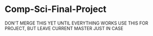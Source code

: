 # Comp-Sci-Final-Project

DON'T MERGE THIS YET UNTIL EVERYTHING WORKS
USE THIS FOR PROJECT, BUT LEAVE CURRENT MASTER JUST IN CASE
